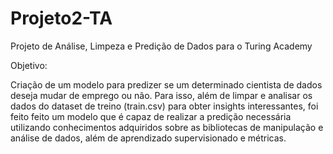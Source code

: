 # Projeto2-TA
Projeto de Análise, Limpeza e Predição de Dados para o Turing Academy

Objetivo: 

Criação de um modelo para predizer se um determinado cientista de dados deseja mudar de emprego ou não. 
Para isso, além de limpar e analisar os dados do dataset de treino (train.csv) para obter insights interessantes, foi feito feito um modelo que é capaz de realizar a predição 
necessária utilizando conhecimentos adquiridos sobre as bibliotecas de manipulação e análise de dados, além de aprendizado supervisionado e métricas.
